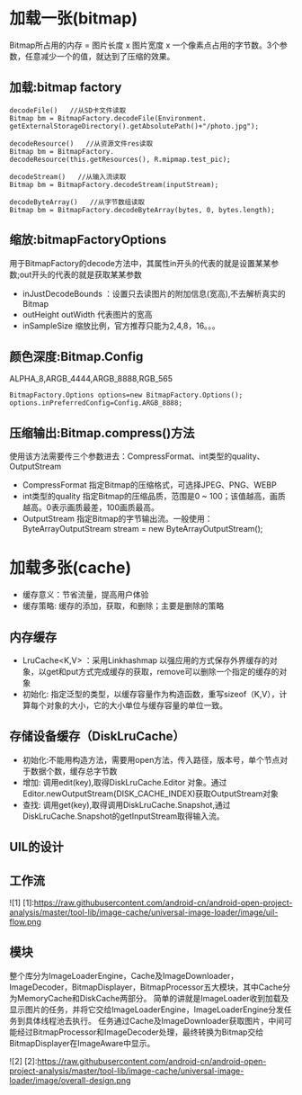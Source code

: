 # 加载一张(bitmap)
Bitmap所占用的内存 = 图片长度 x 图片宽度 x 一个像素点占用的字节数。3个参数，任意减少一个的值，就达到了压缩的效果。
## 加载:bitmap factory
```
decodeFile()   //从SD卡文件读取
Bitmap bm = BitmapFactory.decodeFile(Environment.
getExternalStorageDirectory().getAbsolutePath()+"/photo.jpg");

decodeResource()   //从资源文件res读取
Bitmap bm = BitmapFactory.
decodeResource(this.getResources(), R.mipmap.test_pic);

decodeStream()   //从输入流读取
Bitmap bm = BitmapFactory.decodeStream(inputStream);

decodeByteArray()   //从字节数组读取
Bitmap bm = BitmapFactory.decodeByteArray(bytes, 0, bytes.length);

```
## 缩放:bitmapFactoryOptions
用于BitmapFactory的decode方法中，其属性in开头的代表的就是设置某某参数;out开头的代表的就是获取某某参数
- inJustDecodeBounds ：设置只去读图片的附加信息(宽高),不去解析真实的Bitmap
- outHeight outWidth 代表图片的宽高
- inSampleSize 缩放比例，官方推荐只能为2,4,8，16。。。

## 颜色深度:Bitmap.Config
ALPHA_8,ARGB_4444,ARGB_8888,RGB_565
```
BitmapFactory.Options options=new BitmapFactory.Options();
options.inPreferredConfig=Config.ARGB_8888;
```

## 压缩输出:Bitmap.compress()方法
使用该方法需要传三个参数进去：CompressFormat、int类型的quality、OutputStream
- CompressFormat
指定Bitmap的压缩格式，可选择JPEG、PNG、WEBP
- int类型的quality
指定Bitmap的压缩品质，范围是0 ~ 100；该值越高，画质越高。0表示画质最差，100画质最高。
- OutputStream
指定Bitmap的字节输出流。一般使用：
ByteArrayOutputStream stream = new ByteArrayOutputStream();

# 加载多张(cache)
- 缓存意义：节省流量，提高用户体验
- 缓存策略: 缓存的添加，获取，和删除；主要是删除的策略

## 内存缓存
- LruCache<K,V> ：采用Linkhashmap 以强应用的方式保存外界缓存的对象，以get和put方式完成缓存的获取，remove可以删除一个指定的缓存的对象
- 初始化: 指定泛型的类型，以缓存容量作为构造函数，重写sizeof（K,V），计算每个对象的大小，它的大小单位与缓存容量的单位一致。

## 存储设备缓存（DiskLruCache）
- 初始化:不能用构造方法，需要用open方法，传入路径，版本号，单个节点对于数据个数，缓存总字节数
- 增加: 调用edit(key),取得DiskLruCache.Editor 对象。通过Editor.newOutputStream(DISK_CACHE_INDEX)获取OutputStream对象
- 查找: 调用get(key),取得调用DiskLruCache.Snapshot,通过DiskLruCache.Snapshot的getInputStream取得输入流。

## UIL的设计
## 工作流
![1]
[1]:https://raw.githubusercontent.com/android-cn/android-open-project-analysis/master/tool-lib/image-cache/universal-image-loader/image/uil-flow.png
## 模块
整个库分为ImageLoaderEngine，Cache及ImageDownloader，ImageDecoder，BitmapDisplayer，BitmapProcessor五大模块，其中Cache分为MemoryCache和DiskCache两部分。
简单的讲就是ImageLoader收到加载及显示图片的任务，并将它交给ImageLoaderEngine，ImageLoaderEngine分发任务到具体线程池去执行。
任务通过Cache及ImageDownloader获取图片，中间可能经过BitmapProcessor和ImageDecoder处理，最终转换为Bitmap交给BitmapDisplayer在ImageAware中显示。

![2]
[2]:https://raw.githubusercontent.com/android-cn/android-open-project-analysis/master/tool-lib/image-cache/universal-image-loader/image/overall-design.png
